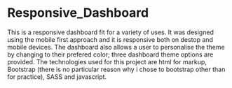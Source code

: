 # Responsive_Dashboard
This is a responsive dashboard fit for a variety of uses. It was designed using the mobile first approach and it is responsive both on destop and mobile devices.
The dashboard also allows a user to personalise the theme by changing to their prefered color; three dashboard theme options are provided.
The technologies used for this project are html for markup, Bootstrap (there is no particular reason why i chose to bootstrap other than for practice), SASS and javascript. 
